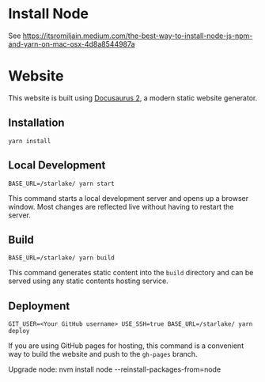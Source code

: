# Install Node
See https://itsromiljain.medium.com/the-best-way-to-install-node-js-npm-and-yarn-on-mac-osx-4d8a8544987a


# Website

This website is built using [Docusaurus 2](https://docusaurus.io/), a modern static website generator.

## Installation

```console
yarn install
```

## Local Development

```console
BASE_URL=/starlake/ yarn start 
```

This command starts a local development server and opens up a browser window. Most changes are reflected live without having to restart the server.

## Build

```console
BASE_URL=/starlake/ yarn build
```

This command generates static content into the `build` directory and can be served using any static contents hosting service.

## Deployment

```console
GIT_USER=<Your GitHub username> USE_SSH=true BASE_URL=/starlake/ yarn deploy
```

If you are using GitHub pages for hosting, this command is a convenient way to build the website and push to the `gh-pages` branch.


Upgrade node: nvm install node --reinstall-packages-from=node

